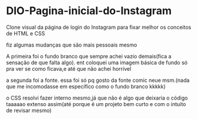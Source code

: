 # DIO-Pagina-inicial-do-Instagram
Clone visual da página de login do Instagram para fixar melhor os conceitos de HTML e CSS

fiz algumas mudanças que são mais pessoais mesmo

A primeira foi o fundo branco que sempre achei vazio demais(fica a sensação de que falta algo). 
ent coloquei uma imagem básica de fundo só pra ver se como ficava,e até que não achei horrível

a segunda foi a fonte. essa foi só pq gosto da fonte comic neue msm.(nada que me incomodasse em específico como o fundo branco kkkkk)

o CSS resolvi fazer interno mesmo,já que não é algo que deixaria o código taaaaao extenso assim(até porque é um projeto bem curto e com o intuito de revisar mesmo)


